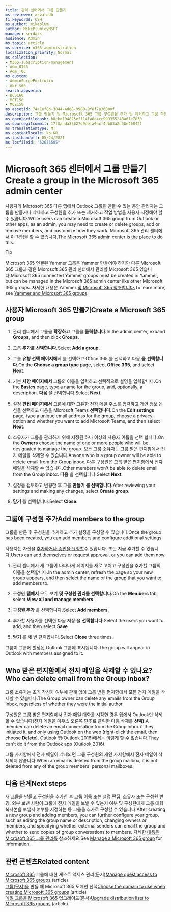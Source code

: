 ```yaml
---
title: 관리 센터에서 그룹 만들기
ms.reviewer: arvaradh
f1.keywords: CSH
ms.author: mikeplum
author: MikePlumleyMSFT
manager: serdars
audience: Admin
ms.topic: article
ms.service: o365-administration
localization_priority: Normal
ms.collection:
- M365-subscription-management
- Adm_O365
- Adm_TOC
ms.custom:
- AdminSurgePortfolio
- okr_smb
search.appverid:
- BCS160
- MET150
- MOE150
ms.assetid: 74a1ef8b-3844-4d08-9980-9f8f7a36000f
description: 그룹 만들기 및 Microsoft 365 그룹 구성원을 추가 및 제거하고 그룹 작동 방법을 사용자 지정하는 방법을 학습합니다.
ms.openlocfilehash: b8cbd194825ef114fa8e4ce999355248a61e7830
ms.sourcegitcommit: 17f0aada83627d9defa0acf4db03a2d58e46842f
ms.translationtype: MT
ms.contentlocale: ko-KR
ms.lasthandoff: 05/24/2021
ms.locfileid: "52635585"
---
```

# <a name="create-a-group-in-the-microsoft-365-admin-center"></a><span data-ttu-id="9ce8c-103">Microsoft 365 센터에서 그룹 만들기</span><span class="sxs-lookup"><span data-stu-id="9ce8c-103">Create a group in the Microsoft 365 admin center</span></span>
  
<span data-ttu-id="9ce8c-104">사용자가 Microsoft 365 다른 앱에서 Outlook 그룹을 만들 수 있는 동안 관리자는 그룹을 만들거나 삭제하고 구성원을 추가 또는 제거하고 작업 방법을 사용자 지정해야 할 수 있습니다.</span><span class="sxs-lookup"><span data-stu-id="9ce8c-104">While users can create a Microsoft 365 group from Outlook or other apps, as an admin, you may need to create or delete groups, add or remove members, and customize how they work.</span></span> <span data-ttu-id="9ce8c-105">Microsoft 365 관리 센터에서 이 작업을 할 수 있습니다.</span><span class="sxs-lookup"><span data-stu-id="9ce8c-105">The Microsoft 365 admin center is the place to do this.</span></span> 

> [!TIP]
> <span data-ttu-id="9ce8c-106">Microsoft 365 연결된 Yammer 그룹은 Yammer 만들어야 하지만 다른 Microsoft 365 그룹과 같은 Microsoft 365 관리 센터에서 관리할 Microsoft 365 있습니다.</span><span class="sxs-lookup"><span data-stu-id="9ce8c-106">Microsoft 365 connected Yammer groups must be created in Yammer, but can be managed in the Microsoft 365 admin center like other Microsoft 365 groups.</span></span> <span data-ttu-id="9ce8c-107">자세한 내용은 Yammer [및 Microsoft 365 참조합니다.](/yammer/manage-yammer-groups/yammer-and-office-365-groups)</span><span class="sxs-lookup"><span data-stu-id="9ce8c-107">To learn more, see [Yammer and Microsoft 365 groups](/yammer/manage-yammer-groups/yammer-and-office-365-groups).</span></span> 

## <a name="create-a-microsoft-365-group"></a><span data-ttu-id="9ce8c-108">사용자 Microsoft 365 만들기</span><span class="sxs-lookup"><span data-stu-id="9ce8c-108">Create a Microsoft 365 group</span></span>

1. <span data-ttu-id="9ce8c-109">관리 센터에서 그룹을 **확장하고** 그룹을 **클릭합니다.**</span><span class="sxs-lookup"><span data-stu-id="9ce8c-109">In the admin center, expand **Groups**, and then click **Groups**.</span></span>

2. <span data-ttu-id="9ce8c-110">그룹 **추가를 선택합니다.**</span><span class="sxs-lookup"><span data-stu-id="9ce8c-110">Select **Add a group**.</span></span>
  
3. <span data-ttu-id="9ce8c-111">그룹 **유형 선택 페이지에서** 를 선택하고 Office 365 를 선택하고 다음 **을** **선택합니다.**</span><span class="sxs-lookup"><span data-stu-id="9ce8c-111">On the **Choose a group type** page, select **Office 365**, and select **Next**.</span></span>

4. <span data-ttu-id="9ce8c-112">기본 **사항 페이지에서** 그룹의 이름을 입력하고 선택적으로 설명을 입력합니다.</span><span class="sxs-lookup"><span data-stu-id="9ce8c-112">On the **Basics** page, type a name for the group, and, optionally, a description.</span></span> <span data-ttu-id="9ce8c-113">**다음** 을 선택합니다.</span><span class="sxs-lookup"><span data-stu-id="9ce8c-113">Select **Next**.</span></span>
    
5. <span data-ttu-id="9ce8c-114">설정 **편집 페이지에서** 그룹에 대한 고유한 전자 메일 주소를 입력하고 개인 정보 옵션을 선택하고 다음을 Microsoft Teams **선택합니다.**</span><span class="sxs-lookup"><span data-stu-id="9ce8c-114">On the **Edit settings** page, type a unique email address for the group, choose a privacy option and whether you want to add Microsoft Teams, and then select **Next**.</span></span>
    
6. <span data-ttu-id="9ce8c-115">소유자가  그룹을 관리하기 위해 지정된 하나 이상의 사용자 이름을 선택 합니다.</span><span class="sxs-lookup"><span data-stu-id="9ce8c-115">On the **Owners** choose the name of one or more people who will be designated to manage the group.</span></span> <span data-ttu-id="9ce8c-116">모든 그룹 소유자는 그룹 받은 편지함에서 전자 메일을 삭제할 수 있습니다.</span><span class="sxs-lookup"><span data-stu-id="9ce8c-116">Anyone who is a group owner will be able to delete email from the Group inbox.</span></span> <span data-ttu-id="9ce8c-117">다른 구성원은 그룹 받은 편지함에서 전자 메일을 삭제할 수 없습니다.</span><span class="sxs-lookup"><span data-stu-id="9ce8c-117">Other members won't be able to delete email from the Group inbox.</span></span> <span data-ttu-id="9ce8c-118">**다음** 을 선택합니다.</span><span class="sxs-lookup"><span data-stu-id="9ce8c-118">Select **Next**.</span></span>
    
7. <span data-ttu-id="9ce8c-119">설정을 검토하고 변경한 후 그룹 **만들기 를 선택합니다.**</span><span class="sxs-lookup"><span data-stu-id="9ce8c-119">After reviewing your settings and making any changes, select **Create group**.</span></span>

8. <span data-ttu-id="9ce8c-120">**닫기** 를 선택합니다.</span><span class="sxs-lookup"><span data-stu-id="9ce8c-120">Select **Close**.</span></span>
    
## <a name="add-members-to-the-group"></a><span data-ttu-id="9ce8c-121">그룹에 구성원 추가</span><span class="sxs-lookup"><span data-stu-id="9ce8c-121">Add members to the group</span></span>

<span data-ttu-id="9ce8c-122">그룹을 만든 후 구성원을 추가하고 추가 설정을 구성할 수 있습니다.</span><span class="sxs-lookup"><span data-stu-id="9ce8c-122">Once the group has been created, you can add members and configure additional settings.</span></span>

<span data-ttu-id="9ce8c-123">사용자는 자신을 [추가하거나 승인을 요청할](https://support.microsoft.com/office/2e59e19c-b872-44c8-ae84-0acc4b79c45d)수 있습니다. 또는 지금 추가할 수 있습니다.</span><span class="sxs-lookup"><span data-stu-id="9ce8c-123">Users can [add themselves or request approval](https://support.microsoft.com/office/2e59e19c-b872-44c8-ae84-0acc4b79c45d), or you can add them now.</span></span>

1. <span data-ttu-id="9ce8c-124">관리 센터에서 새 그룹이 나타나게 페이지를 새로 고치고 구성원을 추가할 그룹의 이름을 선택합니다.</span><span class="sxs-lookup"><span data-stu-id="9ce8c-124">In the admin center, refresh the page so your new group appears, and then select the name of the group that you want to add members to.</span></span>
    
2. <span data-ttu-id="9ce8c-125">구성원 **탭에서** 모두 보기 **및 구성원 관리를 선택합니다.**</span><span class="sxs-lookup"><span data-stu-id="9ce8c-125">On the **Members** tab, select **View all and manage members**.</span></span>

3. <span data-ttu-id="9ce8c-126">**구성원 추가** 를 선택합니다.</span><span class="sxs-lookup"><span data-stu-id="9ce8c-126">Select **Add members**.</span></span>
    
4. <span data-ttu-id="9ce8c-127">추가할 사용자를 선택한 다음 저장 을 **선택합니다.**</span><span class="sxs-lookup"><span data-stu-id="9ce8c-127">Select the users you want to add, and then select **Save**.</span></span>
    
5. <span data-ttu-id="9ce8c-128">**닫기** 를 세 번 클릭합니다.</span><span class="sxs-lookup"><span data-stu-id="9ce8c-128">Select **Close** three times.</span></span> 
    
<span data-ttu-id="9ce8c-129">그룹이 그룹에 할당된 Outlook 그룹에 표시됩니다.</span><span class="sxs-lookup"><span data-stu-id="9ce8c-129">The group will appear in Outlook with members assigned to it.</span></span>

## <a name="who-can-delete-email-from-the-group-inbox"></a><span data-ttu-id="9ce8c-130">Who 받은 편지함에서 전자 메일을 삭제할 수 있나요?</span><span class="sxs-lookup"><span data-stu-id="9ce8c-130">Who can delete email from the Group inbox?</span></span>

<span data-ttu-id="9ce8c-131">그룹 소유자는 초기 작성자 여부에 관계 없이 그룹 받은 편지함에서 모든 전자 메일을 삭제할 수 있습니다.</span><span class="sxs-lookup"><span data-stu-id="9ce8c-131">The Group owner can delete any emails from the Group Inbox, regardless of whether they were the initial author.</span></span>
  
<span data-ttu-id="9ce8c-132">구성원은 그룹 받은 편지함에서 전자 메일 대화를 시작한 경우 웹에서 Outlook만 삭제할 수 있습니다(전자 메일을 마우스 오른쪽 단추로 클릭한 다음 삭제를 **선택).**</span><span class="sxs-lookup"><span data-stu-id="9ce8c-132">A member can delete an email conversation from the Group inbox if they initiated it, and only using Outlook on the web (right-click the email, then choose **Delete**).</span></span> <span data-ttu-id="9ce8c-133">Outlook 앱(Outlook 2016)에서는 이렇게 할 수 없습니다.</span><span class="sxs-lookup"><span data-stu-id="9ce8c-133">They can't do it from the Outlook app (Outlook 2016).</span></span>
  
<span data-ttu-id="9ce8c-134">그룹 사서함에서 전자 메일이 삭제되면 그룹 구성원의 개인 사서함에서 전자 메일이 삭제되지 않습니다.</span><span class="sxs-lookup"><span data-stu-id="9ce8c-134">When an email is deleted from the group mailbox, it is not deleted from any of the group members' personal mailboxes.</span></span>

## <a name="next-steps"></a><span data-ttu-id="9ce8c-135">다음 단계</span><span class="sxs-lookup"><span data-stu-id="9ce8c-135">Next steps</span></span>

<span data-ttu-id="9ce8c-136">새 그룹을 만들고 구성원을 추가한 후 그룹 이름 또는 설명 편집, 소유자 또는 구성원 변경, 외부 보낸 사람이 그룹에 전자 메일을 보낼 수 있는지 여부 및 구성원에게 그룹 대화 복사본을 보낼지 여부를 지정하는 등 그룹을 추가로 구성할 수 있습니다.</span><span class="sxs-lookup"><span data-stu-id="9ce8c-136">After creating a new group and adding members, you can further configure your group, such as editing the group name or description, changing owners or members, and specifying whether external senders can email the group and whether to send copies of group conversations to members.</span></span> <span data-ttu-id="9ce8c-137">자세한 [내용은 Microsoft 365 그룹 관리를](manage-groups.md) 참조하세요.</span><span class="sxs-lookup"><span data-stu-id="9ce8c-137">See [Manage a Microsoft 365 group](manage-groups.md) for information.</span></span>

## <a name="related-content"></a><span data-ttu-id="9ce8c-138">관련 콘텐츠</span><span class="sxs-lookup"><span data-stu-id="9ce8c-138">Related content</span></span>

<span data-ttu-id="9ce8c-139">[Microsoft 365](https://support.microsoft.com/office/bfc7a840-868f-4fd6-a390-f347bf51aff6) 그룹에 대한 게스트 액세스 관리(문서)</span><span class="sxs-lookup"><span data-stu-id="9ce8c-139">[Manage guest access to Microsoft 365 groups](https://support.microsoft.com/office/bfc7a840-868f-4fd6-a390-f347bf51aff6) (article)</span></span>\
<span data-ttu-id="9ce8c-140">[그룹(문서)을](../../solutions/choose-domain-to-create-groups.md) 만들 때 Microsoft 365 도메인 선택</span><span class="sxs-lookup"><span data-stu-id="9ce8c-140">[Choose the domain to use when creating Microsoft 365 groups](../../solutions/choose-domain-to-create-groups.md) (article)</span></span>\
<span data-ttu-id="9ce8c-141">[메일 그룹을 Microsoft 365](../manage/upgrade-distribution-lists.md) 업그레이드(문서)</span><span class="sxs-lookup"><span data-stu-id="9ce8c-141">[Upgrade distribution lists to Microsoft 365 groups](../manage/upgrade-distribution-lists.md) (article)</span></span>